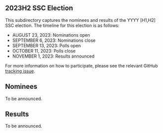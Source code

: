 ## 2023H2 SSC Election
This subdirectory captures the nominees and results of the YYYY [H1,H2] SSC election. The timeline for this election is as follows:
* AUGUST 23, 2023: Nominations open
* SEPTEMBER 6, 2023: Nominations close
* SEPTEMBER 13, 2023: Polls open
* OCTOBER 11, 2023: Polls close
* NOVEMBER 1, 2023: Results announced

For more information on how to participate, please see the relevant GitHub [tracking issue](https://github.com/spiffe/spiffe/issues/258).

## Nominees
To be announced.

## Results
To be announced.
